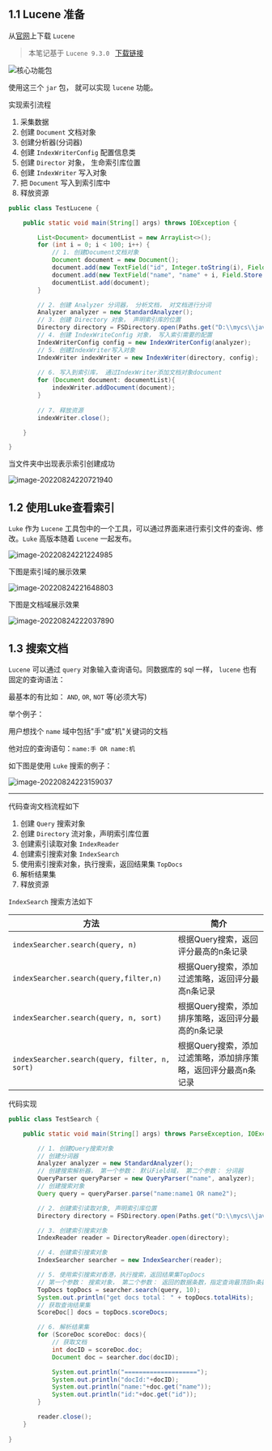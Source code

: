 ## 1.1 Lucene 准备

从[官网](https://lucene.apache.org/)上下载 `Lucene` 

> 本笔记基于 `Lucene 9.3.0 ` [下载链接](https://archive.apache.org/dist/lucene/java/9.3.0/lucene-9.3.0.zip)

![核心功能包](https://ning-wang.oss-cn-beijing.aliyuncs.com/blog-imags/image-20220823232725836.png)

使用这三个 `jar` 包， 就可以实现 `lucene` 功能。

实现索引流程

1. 采集数据
2. 创建 `Document` 文档对象
3. 创建分析器(分词器)
4. 创建 `IndexWriterConfig` 配置信息类
5. 创建 `Director` 对象， 生命索引库位置
6. 创建 `IndexWriter` 写入对象
7. 把 `Document` 写入到索引库中
8. 释放资源

```java
public class TestLucene {

    public static void main(String[] args) throws IOException {

        List<Document> documentList = new ArrayList<>();
        for (int i = 0; i < 100; i++) {
            // 1. 创建Document文档对象
            Document document = new Document();
            document.add(new TextField("id", Integer.toString(i), Field.Store.YES));
            document.add(new TextField("name", "name" + i, Field.Store.YES));
            documentList.add(document);
        }

		// 2. 创建 Analyzer 分词器， 分析文档， 对文档进行分词
        Analyzer analyzer = new StandardAnalyzer();
        // 3. 创建 Directory 对象， 声明索引库的位置 
        Directory directory = FSDirectory.open(Paths.get("D:\\mycs\\java\\learn_lucene\\lucene"));
        // 4. 创建 IndexWriteConfig 对象， 写入索引需要的配置
        IndexWriterConfig config = new IndexWriterConfig(analyzer);
        // 5. 创建IndexWriter写入对象
        IndexWriter indexWriter = new IndexWriter(directory, config);
		
       	// 6. 写入到索引库， 通过IndexWriter添加文档对象document
        for (Document document: documentList){
            indexWriter.addDocument(document);
        }
		
        // 7. 释放资源
        indexWriter.close();

    }

}
```

当文件夹中出现表示索引创建成功

![image-20220824220721940](https://ning-wang.oss-cn-beijing.aliyuncs.com/blog-imags/image-20220824220721940.png)

## 1.2 使用Luke查看索引

`Luke` 作为 `Lucene` 工具包中的一个工具，可以通过界面来进行索引文件的查询、修改。`Luke` 高版本随着 `Lucene` 一起发布。

![image-20220824221224985](https://ning-wang.oss-cn-beijing.aliyuncs.com/blog-imags/image-20220824221224985.png)

下图是索引域的展示效果

![image-20220824221648803](https://ning-wang.oss-cn-beijing.aliyuncs.com/blog-imags/image-20220824221648803.png)

下图是文档域展示效果

![image-20220824222037890](https://ning-wang.oss-cn-beijing.aliyuncs.com/blog-imags/image-20220824222037890.png)

## 1.3 搜索文档

`Lucene` 可以通过 `query` 对象输入查询语句。同数据库的 sql 一样， `lucene` 也有固定的查询语法：

最基本的有比如： `AND`, `OR`, `NOT` 等(必须大写)

举个例子：

用户想找个 `name` 域中包括"手"或"机"关键词的文档

他对应的查询语句：`name:手 OR name:机`

如下图是使用 `Luke` 搜索的例子：

![image-20220824223159037](https://ning-wang.oss-cn-beijing.aliyuncs.com/blog-imags/image-20220824223159037.png)

--------

代码查询文档流程如下

1. 创建 `Query` 搜索对象
2. 创建 `Directory` 流对象，声明索引库位置
3. 创建索引读取对象 `IndexReader`
4. 创建索引搜索对象 `IndexSearch`
5. 使用索引搜索对象，执行搜索，返回结果集 `TopDocs`
6. 解析结果集
7. 释放资源

`IndexSearch` 搜索方法如下

| 方法                                           | 简介                                                         |
| ---------------------------------------------- | ------------------------------------------------------------ |
| `indexSearcher.search(query, n)`               | 根据Query搜索，返回评分最高的n条记录                         |
| `indexSearcher.search(query,filter,n)`         | 根据Query搜索，添加过滤策略，返回评分最高n条记录             |
| `indexSearcher.search(query, n, sort)`         | 根据Query搜索，添加排序策略，返回评分最高的n条记录           |
| `indexSearcher.search(query, filter, n, sort)` | 根据Query搜索，添加过滤策略，添加排序策略，返回评分最高n条记录 |

代码实现

```java
public class TestSearch {

    public static void main(String[] args) throws ParseException, IOException {

        // 1. 创建Query搜索对象
        // 创建分词器
        Analyzer analyzer = new StandardAnalyzer();
        // 创建搜索解析器， 第一个参数： 默认Field域， 第二个参数： 分词器
        QueryParser queryParser = new QueryParser("name", analyzer);
        // 创建搜索对象
        Query query = queryParser.parse("name:name1 OR name2");

        // 2. 创建索引读取对象, 声明索引库位置
        Directory directory = FSDirectory.open(Paths.get("D:\\mycs\\java\\learn_lucene\\lucene"));

        // 3. 创建索引搜索对象
        IndexReader reader = DirectoryReader.open(directory);

        // 4. 创建索引搜索对象
        IndexSearcher searcher = new IndexSearcher(reader);

        // 5. 使用索引搜索对香港，执行搜索，返回结果集TopDocs
        // 第一个参数： 搜索对象， 第二个参数： 返回的数据条数，指定查询最顶部n条数据返回
        TopDocs topDocs = searcher.search(query, 10);
        System.out.println("get docs total： " + topDocs.totalHits);
        // 获取查询结果集
        ScoreDoc[] docs = topDocs.scoreDocs;

        // 6. 解析结果集
        for (ScoreDoc scoreDoc: docs){
            // 获取文档
            int docID = scoreDoc.doc;
            Document doc = searcher.doc(docID);

            System.out.println("====================");
            System.out.println("docId:"+docID);
            System.out.println("name:"+doc.get("name"));
            System.out.println("id:"+doc.get("id"));
        }

        reader.close();
    }
    
}

```

